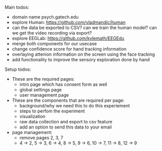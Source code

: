 Main todos:
- domain name psych.gatech.edu
- explore Human: https://github.com/vladmandic/human
- can the data be exported to CSV? can we train the human model? can  we get the video recording via export?
- explore EEGLab: https://github.com/kylemath/EEGEdu
- merge both components for our usecase
- change confidence score for hand tracking information
- overlaying attenion information on the screen using the face tracking
- add functionality to improve the sensory exploration done by hand


Setup todos:
- These are the required pages:
    - intro page which has consent form as well
    - global settings page 
    - user management page
- These are the components that are required per page:
    - background/why we need this to do this experiement 
    - steps to perfom the experiment
    - visualization 
    - raw data collection and export to csv feature
    - add an option to send this data to your email
- page management:
    - remove pages 2, 3, 7 
    - 4 -> 2, 5 -> 3, 6 -> 4, 8 -> 5, 9 -> 6, 10 -> 7, 11 -> 8, 12 -> 9

    